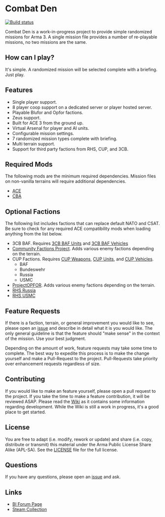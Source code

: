 # Combat Den

[![Build status](https://ci.appveyor.com/api/projects/status/2lqpbhv71sc97ip9/branch/master?svg=true)](https://ci.appveyor.com/project/dpottavio/combatden/branch/master)

Combat Den is a work-in-progress project to provide simple randomized
missions for Arma 3.  A single mission file provides a number of
re-playable missions, no two missions are the same.

## How can I play?

It's simple.  A randomized mission will be selected complete with a
briefing.  Just play.

## Features
* Single player support.
* 8 player coop support on a dedicated server or player hosted server.
* Playable Blufor and Opfor factions.
* Zeus support.
* Built for ACE 3 from the ground up.
* Virtual Arsenal for player and AI units.
* Configurable mission settings.
* 7 randomized mission types complete with briefing.
* Multi terrain support.
* Support for third party factions from RHS, CUP, and 3CB.

## Required Mods

The following mods are the minimum required dependencies.  Mission
files on non-vanilla terrains will require additional dependencies.

* [ACE](https://steamcommunity.com/sharedfiles/filedetails/?id=463939057)
* [CBA](https://steamcommunity.com/workshop/filedetails/?id=450814997)

## Optional Factions

The following list includes factions that can replace default NATO and
CSAT.  Be sure to check for any required ACE compatibility mods when
loading anything from the list below.

* 3CB BAF.  Requires [3CB BAF Units](https://steamcommunity.com/sharedfiles/filedetails/?id=893346105) and
  [3CB BAF Vehicles](https://steamcommunity.com/sharedfiles/filedetails/?id=893349825)
* [Community Factions Project](https://steamcommunity.com/sharedfiles/filedetails/?id=1369691841).  Adds various enemy factions depending on the terrain.
* CUP Factions. Requires [CUP Weapons](https://steamcommunity.com/sharedfiles/filedetails/?id=497660133), [CUP Units](https://steamcommunity.com/sharedfiles/filedetails/?id=497661914),
and [CUP Vehicles](https://steamcommunity.com/sharedfiles/filedetails/?id=541888371). 
   * BAF
   * Bundeswehr
   * Russia
   * USMC
* [ProjectOPFOR](https://steamcommunity.com/sharedfiles/filedetails/?id=735566597).  Adds various enemy factions depending on the terrain.
* [RHS Russia](https://steamcommunity.com/sharedfiles/filedetails/?id=843425103)
* [RHS USMC](https://steamcommunity.com/sharedfiles/filedetails/?id=843577117)

## Feature Requests

If there is a faction, terrain, or general improvement you would like
to see, please open an
[issue](https://github.com/dpottavio/CombatDen/issues) and describe in
detail what it is you would like.  The only general guideline is that
the feature should "make sense" in the context of the mission.  Use
your best judgment.

Depending on the amount of work, feature requests may take some time
to complete.  The best way to expedite this process is to make the
change yourself and make a Pull-Request to the project.  Pull-Requests
take priority over enhancement requests regardless of size.

## Contributing

If you would like to make an feature yourself, please open a pull
request to the project.  If you take the time to make a feature
contribution, it will be reviewed ASAP.  Please read the
[Wiki](https://github.com/dpottavio/CombatDen/wiki) as it contains
some information regarding development.  While the Wiki is still a
work in progress, it's a good place to get started.

## License

You are free to adapt (i.e. modify, rework or update) and share
(i.e. copy, distribute or transmit) this material under the Arma
Public License Share Alike (APL-SA).  See the
[LICENSE](https://github.com/dpottavio/CombatDen/blob/master/LICENCE)
file for the full license.

## Questions

If you have any questions, please open an
[issue](https://github.com/dpottavio/CombatDen/issues) and ask.

## Links

* [BI Forum Page](https://forums.bohemia.net/forums/topic/219387-combat-den/)
* [Steam Collection](https://steamcommunity.com/workshop/filedetails/?id=1491480111)
